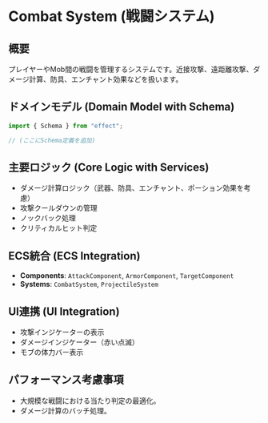 # Combat System (戦闘システム)

## 概要

プレイヤーやMob間の戦闘を管理するシステムです。近接攻撃、遠距離攻撃、ダメージ計算、防具、エンチャント効果などを扱います。

## ドメインモデル (Domain Model with Schema)

```typescript
import { Schema } from "effect";

// (ここにSchema定義を追加)
```

## 主要ロジック (Core Logic with Services)

- ダメージ計算ロジック（武器、防具、エンチャント、ポーション効果を考慮）
- 攻撃クールダウンの管理
- ノックバック処理
- クリティカルヒット判定

## ECS統合 (ECS Integration)

- **Components**: `AttackComponent`, `ArmorComponent`, `TargetComponent`
- **Systems**: `CombatSystem`, `ProjectileSystem`

## UI連携 (UI Integration)

- 攻撃インジケーターの表示
- ダメージインジケーター（赤い点滅）
- モブの体力バー表示

## パフォーマンス考慮事項

- 大規模な戦闘における当たり判定の最適化。
- ダメージ計算のバッチ処理。
